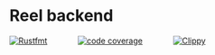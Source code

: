 # Reel backend

<a href="https://github.com/reelinc/server/actions/workflows/rust_fmt.yml"><img src="https://github.com/reelinc/server/actions/workflows/rust_fmt.yml/badge.svg?branch=main" alt="Rustfmt" style="margin-right: 50px;"/></a>
<a href="https://github.com/reelinc/server/actions/workflows/codecov.yml"><img src="https://github.com/reelinc/server/actions/workflows/codecov.yml/badge.svg" alt="code coverage" style="margin-right: 50px;"/></a>
<a href="https://github.com/reelinc/server/actions/workflows/clippy.yml"><img src="https://github.com/reelinc/server/actions/workflows/clippy.yml" alt="Clippy"/></a>

